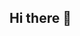 ## Hi there 👋

<!--
**yash6237/yash6237** is a ✨ _special_ ✨ repository because its `README.md` (this file) appears on your GitHub profile.
jjunuihuiuijnbuibj
Here are some ideas to get you started:

- 🔭 I’m currently working on ...
- 🌱 I’m currently learning ...
- 👯 I’m looking to collaborate on ...
- 🤔 I’m looking for help with ...
- 💬 Ask me about ...
- 📫 How to reach me: ...
- 😄 Pronouns: ...
- ⚡ Fun fact: ...
-->
